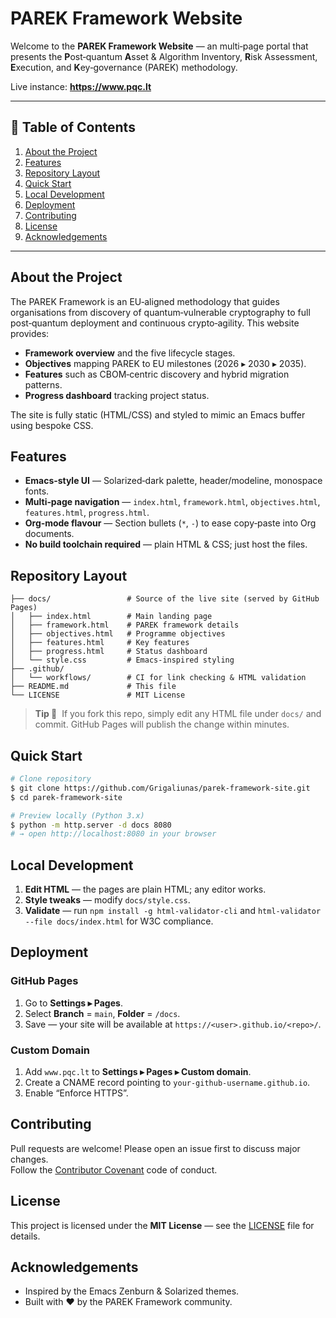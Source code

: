 # PAREK Framework Website

Welcome to the **PAREK Framework Website** — an multi‑page portal that presents the **P**ost‑quantum **A**sset & Algorithm Inventory, **R**isk Assessment, **E**xecution, and **K**ey‑governance (PAREK) methodology.

Live instance: **<https://www.pqc.lt>**  

---

## 📑 Table of Contents
1. [About the Project](#about-the-project)  
2. [Features](#features)  
3. [Repository Layout](#repository-layout)  
4. [Quick Start](#quick-start)  
5. [Local Development](#local-development)  
6. [Deployment](#deployment)  
7. [Contributing](#contributing)  
8. [License](#license)  
9. [Acknowledgements](#acknowledgements)

---

## About the Project
The PAREK Framework is an EU‑aligned methodology that guides organisations from discovery of quantum‑vulnerable cryptography to full post‑quantum deployment and continuous crypto‑agility. This website provides:

* **Framework overview** and the five lifecycle stages.
* **Objectives** mapping PAREK to EU milestones (2026 ▸ 2030 ▸ 2035).
* **Features** such as CBOM‑centric discovery and hybrid migration patterns.
* **Progress dashboard** tracking project status.

The site is fully static (HTML/CSS) and styled to mimic an Emacs buffer using bespoke CSS.

## Features
* **Emacs‑style UI** — Solarized‑dark palette, header/modeline, monospace fonts.
* **Multi‑page navigation** — `index.html`, `framework.html`, `objectives.html`, `features.html`, `progress.html`.
* **Org‑mode flavour** — Section bullets (`*`, `-`) to ease copy‑paste into Org documents.
* **No build toolchain required** — plain HTML & CSS; just host the files.

## Repository Layout
```
├── docs/                 # Source of the live site (served by GitHub Pages)
│   ├── index.html        # Main landing page
│   ├── framework.html    # PAREK framework details
│   ├── objectives.html   # Programme objectives
│   ├── features.html     # Key features
│   ├── progress.html     # Status dashboard
│   └── style.css         # Emacs‑inspired styling
├── .github/
│   └── workflows/        # CI for link checking & HTML validation
├── README.md             # This file
└── LICENSE               # MIT License
```

> **Tip 📝**  If you fork this repo, simply edit any HTML file under `docs/` and commit. GitHub Pages will publish the change within minutes.

## Quick Start
```bash
# Clone repository
$ git clone https://github.com/Grigaliunas/parek‑framework‑site.git
$ cd parek‑framework‑site

# Preview locally (Python 3.x)
$ python -m http.server -d docs 8080
# → open http://localhost:8080 in your browser
```

## Local Development
1. **Edit HTML** — the pages are plain HTML; any editor works.  
2. **Style tweaks** — modify `docs/style.css`.  
3. **Validate** — run `npm install -g html‑validator-cli` and `html-validator --file docs/index.html` for W3C compliance.

## Deployment
### GitHub Pages
1. Go to **Settings ▸ Pages**.  
2. Select **Branch** = `main`, **Folder** = `/docs`.  
3. Save — your site will be available at `https://<user>.github.io/<repo>/`.

### Custom Domain
1. Add `www.pqc.lt` to **Settings ▸ Pages ▸ Custom domain**.  
2. Create a CNAME record pointing to `your‑github‑username.github.io`.  
3. Enable “Enforce HTTPS”.

## Contributing
Pull requests are welcome! Please open an issue first to discuss major changes.  
Follow the [Contributor Covenant](https://www.contributor-covenant.org/) code of conduct.

## License
This project is licensed under the **MIT License** — see the [LICENSE](LICENSE) file for details.

## Acknowledgements
* Inspired by the Emacs Zenburn & Solarized themes.  
* Built with ♥ by the PAREK Framework community.

